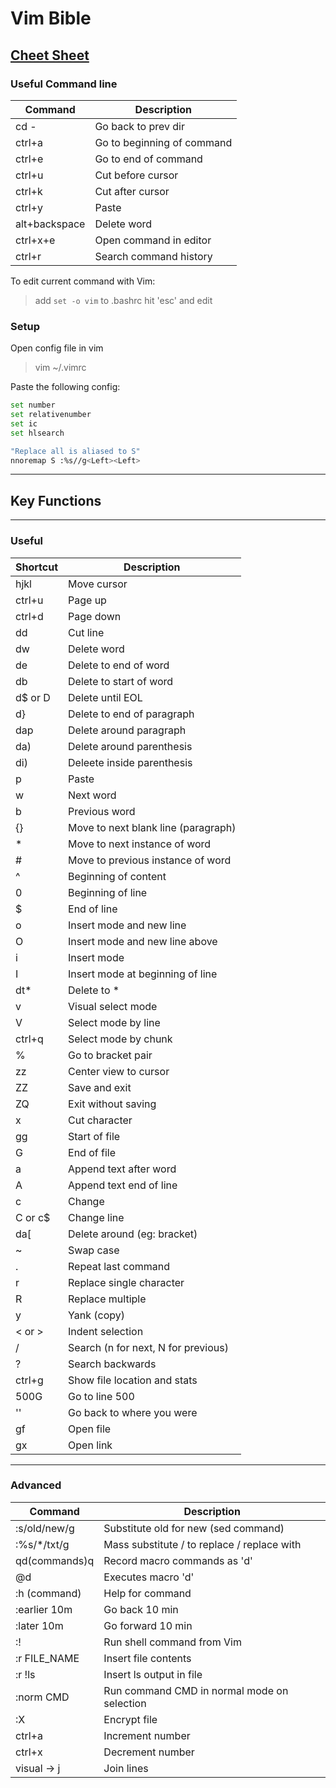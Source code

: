 # Vim Bible
[Cheet Sheet](https://vim.rtorr.com/)
---
### Useful Command line 
| Command       | Description                |
| ------------- | -------------------------- |
| cd -          | Go back to prev dir        |
| ctrl+a        | Go to beginning of command |
| ctrl+e        | Go to end of command       |
| ctrl+u        | Cut before cursor          |
| ctrl+k        | Cut after cursor           |
| ctrl+y        | Paste                      |
| alt+backspace | Delete word                |
| ctrl+x+e      | Open command in editor     |
| ctrl+r        | Search command history     |

To edit current command with Vim:
>add `set -o vim` to .bashrc
>hit 'esc' and edit

### Setup
Open config file in vim 
>vim ~/.vimrc

Paste the following config:
```bash
set number
set relativenumber
set ic
set hlsearch

"Replace all is aliased to S"
nnoremap S :%s//g<Left><Left>
```
---
## Key Functions
---
### Useful

| Shortcut | Description                         |
| -------- | ----------------------------------- |
| hjkl     | Move cursor                         |
| ctrl+u   | Page up                             |
| ctrl+d   | Page down                           |
| dd       | Cut line                            |
| dw       | Delete word                         |
| de       | Delete to end of word               |
| db       | Delete to start of word             |
| d$ or D  | Delete until EOL                    |
| d\}      | Delete to end of paragraph          |
| dap      | Delete around paragraph             |
| da)      | Delete around parenthesis           |
| di)      | Deleete inside parenthesis          |
| p        | Paste                               |
| w        | Next word                           |
| b        | Previous word                       |
| \{\}     | Move to next blank line (paragraph) |
| \*       | Move to next instance of word       |
| \#       | Move to previous instance of word   |
| \^       | Beginning of content                |
| 0        | Beginning of line                   |
| \$       | End of line                         |
| o        | Insert mode and new line            |
| O        | Insert mode and new line above      |
| i        | Insert mode                         |
| I        | Insert mode at beginning of line    |
| dt\*     | Delete to *                         |
| v        | Visual select mode                  |
| V        | Select mode by line                 |
| ctrl+q   | Select mode by chunk                |
| \%       | Go to bracket pair                  |
| zz       | Center view to cursor               |
| ZZ       | Save and exit                       |
| ZQ       | Exit without saving                 |
| x        | Cut character                       |
| gg       | Start of file                       |
| G        | End of file                         |
| a        | Append text after word              |
| A        | Append text end of line             |
| c        | Change                              |
| C or c$  | Change line                         |
| da\[     | Delete around (eg: bracket)         |
| ~        | Swap case                           |
| .        | Repeat last command                 |
| r        | Replace single character            |
| R        | Replace multiple                    |
| y        | Yank (copy)                         |
| < or >   | Indent selection                    |
| /        | Search (n for next, N for previous) |
| ?        | Search backwards                    |
| ctrl+g   | Show file location and stats        |
| 500G     | Go to line 500                      |
| ''       | Go back to where you were           |
| gf       | Open file                           |
| gx       | Open link                                    |

---
### Advanced
| Command       | Description                                 |
| ------------- | ------------------------------------------- |
| :s/old/new/g  | Substitute old for new (sed command)        |
| :%s/\*/txt/g  | Mass substitute / to replace / replace with |
| qd(commands)q | Record macro commands as 'd'                |
| @d            | Executes macro 'd'                          |
| :h (command)  | Help for command                            |
| :earlier 10m  | Go back 10 min                              |
| :later 10m    | Go forward 10 min                           |
| :!            | Run shell command from Vim                  |
| :r FILE_NAME  | Insert file contents                        |
| :r !ls        | Insert ls output in file                    |
| :norm CMD     | Run command CMD in normal mode on selection |
| :X            | Encrypt file                                |
| ctrl+a        | Increment number                            |
| ctrl+x        | Decrement number                            |
| visual -> j   | Join lines                                  |


